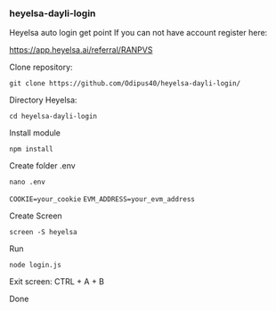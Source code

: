 ### heyelsa-dayli-login

Heyelsa auto login get point
If you can not have account register here:

https://app.heyelsa.ai/referral/RANPVS

Clone repository:
```
git clone https://github.com/Odipus40/heyelsa-dayli-login/
```

Directory Heyelsa:
```
cd heyelsa-dayli-login
```

Install module
```
npm install
```

Create folder .env
```
nano .env
```
`
COOKIE=your_cookie
`
`
EVM_ADDRESS=your_evm_address
`

Create Screen
```
screen -S heyelsa
```

Run
```
node login.js
```

Exit screen:
CTRL + A + B

Done
